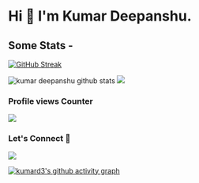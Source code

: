 <!-- - 👋 Hi, I’m @kumard3
- 👀 I’m interested in Full stack and M.L 
- 🌱 I’m currently learning M.L  -->

<!---
kumard3/kumard3 is a ✨ special ✨ repository because its `README.md` (this file) appears on your GitHub profile.
You can click the Preview link to take a look at your changes.
--->

# Hi 👋 I'm Kumar Deepanshu.

## Some Stats -
[![GitHub Streak](https://github-readme-streak-stats.herokuapp.com/?user=kumard3&theme=dark&hide_border)](https://git.io/streak-stats)

<!-- [![GitHub Streak](https://github-readme-streak-stats.herokuapp.com?user=kumard3&theme=dark&hide_border=true&date_format=M%20j%5B%2C%20Y%5D")](https://git.io/streak-stats) -->

  <img  src="https://github-readme-stats.vercel.app/api?username=kumard3&show_icons=true&include_all_commits=true&theme=dark" alt="kumar deepanshu github stats" />

  <img  src="https://github-readme-stats.vercel.app/api/top-langs/?username=kumard3&layout=compact&theme=dark" />



### Profile views Counter
  <img src="https://profile-counter.glitch.me/kumard3/count.svg" />


### Let's Connect 🔗

[![](https://img.shields.io/badge/linkedin-%230077B5.svg?&style=for-the-badge&logo=linkedin&logoColor=white0e76a8)](https://www.linkedin.com/in/kumar-deepanshu/)


[![kumard3's github activity graph](https://activity-graph.herokuapp.com/graph?username=kumard3&bg_color=000000&color=4c9e56&line=4c9e9d&point=403d3d&area=true&hide_border=true)](https://github.com/ashutosh00710/github-readme-activity-graph)



